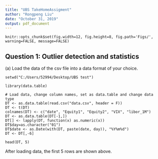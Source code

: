 ```yaml
---
title: "UBS TakeHomeAssigment"
author: "Rongpeng Liu"
date: "October 31, 2019"
output: pdf_document
---
```

```{r global_options, include=FALSE}
knitr::opts_chunk$set(fig.width=12, fig.height=8, fig.path='Figs/', warning=FALSE, message=FALSE)
```

## Question 1: Outlier detection and statistics

(a) Load the data of the csv file into a data format of your choice.

```{r include=FALSE}
setwd("C:/Users/52994/Desktop/UBS test")
```

```{r warning=FALSE}
library(data.table)

# Load data, change column names, set as data.table and change data type
DT <- as.data.table(read.csv("data.csv", header = F))
DT <- t(DT)
colnames(DT) <- c("date", "Equity1", "Equity2", "VIX", "libor_1M")
DT <- as.data.table(DT[-1,])
DT[] <- lapply(DT, function(x) as.numeric(x))
DT$day=as.character("01")
DT$date <- as.Date(with(DT, paste(date, day)), "%Y%m%d")
DT <- DT[,-6]

head(DT, 5)
```

After loading data, the first 5 rows are shown above.
